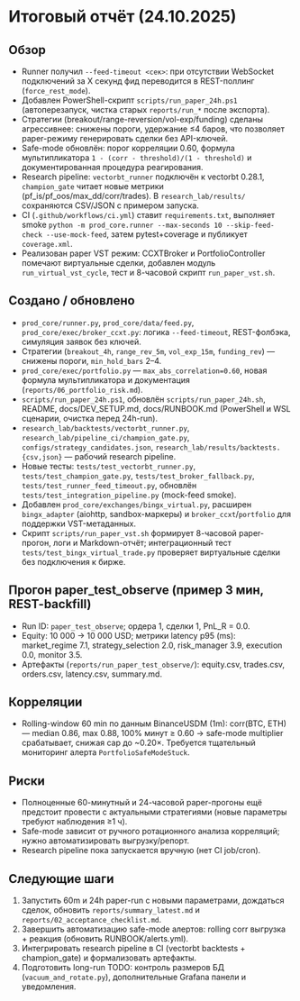 ﻿# Итоговый отчёт (24.10.2025)

## Обзор
- Runner получил `--feed-timeout <сек>`: при отсутствии WebSocket подключений за X секунд фид переводится в REST-поллинг (`force_rest_mode`).
- Добавлен PowerShell-скрипт `scripts/run_paper_24h.ps1` (автоперезапуск, чистка старых `reports/run_*` после экспорта).
- Стратегии (breakout/range-reversion/vol-exp/funding) сделаны агрессивнее: снижены пороги, удержание ≤4 баров, что позволяет paper-режиму генерировать сделки без API-ключей.
- Safe-mode обновлён: порог корреляции 0.60, формула мультипликатора `1 - (corr - threshold)/(1 - threshold)` и документированная процедура реагирования.
- Research pipeline: `vectorbt_runner` подключён к vectorbt 0.28.1, `champion_gate` читает новые метрики (pf_is/pf_oos/max_dd/corr/trades). В `research_lab/results/` сохраняются CSV/JSON с примером запуска.
- CI (`.github/workflows/ci.yml`) ставит `requirements.txt`, выполняет smoke `python -m prod_core.runner --max-seconds 10 --skip-feed-check --use-mock-feed`, затем pytest+coverage и публикует `coverage.xml`.
- Реализован paper VST режим: CCXTBroker и PortfolioController помечают виртуальные сделки, добавлен модуль `run_virtual_vst_cycle`, тест и 8-часовой скрипт `run_paper_vst.sh`.

## Создано / обновлено
- `prod_core/runner.py`, `prod_core/data/feed.py`, `prod_core/exec/broker_ccxt.py`: логика `--feed-timeout`, REST-фолбэка, симуляция заявок без ключей.
- Стратегии (`breakout_4h`, `range_rev_5m`, `vol_exp_15m`, `funding_rev`) — снижены пороги, `min_hold_bars` 2–4.
- `prod_core/exec/portfolio.py` — `max_abs_correlation=0.60`, новая формула мультипликатора и документация (`reports/06_portfolio_risk.md`).
- `scripts/run_paper_24h.ps1`, обновлён `scripts/run_paper_24h.sh`, README, docs/DEV_SETUP.md, docs/RUNBOOK.md (PowerShell и WSL сценарии, очистка перед 24h-run).
- `research_lab/backtests/vectorbt_runner.py`, `research_lab/pipeline_ci/champion_gate.py`, `configs/strategy_candidates.json`, `research_lab/results/backtests.{csv,json}` — рабочий research pipeline.
- Новые тесты: `tests/test_vectorbt_runner.py`, `tests/test_champion_gate.py`, `tests/test_broker_fallback.py`, `tests/test_runner_feed_timeout.py`, обновлён `tests/test_integration_pipeline.py` (mock-feed smoke).
- Добавлен `prod_core/exchanges/bingx_virtual.py`, расширен `bingx_adapter` (aiohttp, sandbox-маркеры) и `broker_ccxt`/`portfolio` для поддержки VST-метаданных.
- Скрипт `scripts/run_paper_vst.sh` формирует 8-часовой paper-прогон, логи и Markdown-отчёт; интеграционный тест `tests/test_bingx_virtual_trade.py` проверяет виртуальные сделки без подключения к бирже.

## Прогон paper_test_observe (пример 3 мин, REST-backfill)
- Run ID: `paper_test_observe`; ордера 1, сделки 1, PnL_R = 0.0.
- Equity: 10 000 → 10 000 USD; метрики latency p95 (ms): market_regime 7.1, strategy_selection 2.0, risk_manager 3.9, execution 0.0, monitor 3.5.
- Артефакты (`reports/run_paper_test_observe/`): equity.csv, trades.csv, orders.csv, latency.csv, summary.md.

## Корреляции
- Rolling-window 60 min по данным BinanceUSDM (1m): corr(BTC, ETH) — median 0.86, max 0.88, 100% минут ≥ 0.60 → safe-mode multiplier срабатывает, снижая cap до ~0.20×. Требуется тщательный мониторинг алерта `PortfolioSafeModeStuck`.

## Риски
- Полноценные 60-минутный и 24-часовой paper-прогоны ещё предстоит провести с актуальными стратегиями (новые параметры требуют наблюдения ≥1 ч).
- Safe-mode зависит от ручного ротационного анализа корреляций; нужно автоматизировать выгрузку/репорт.
- Research pipeline пока запускается вручную (нет CI job/cron).

## Следующие шаги
1. Запустить 60m и 24h paper-run с новыми параметрами, дождаться сделок, обновить `reports/summary_latest.md` и `reports/02_acceptance_checklist.md`.
2. Завершить автоматизацию safe-mode алертов: rolling corr выгрузка + реакция (обновить RUNBOOK/alerts.yml).
3. Интегрировать research pipeline в CI (vectorbt backtests + champion_gate) и формализовать артефакты.
4. Подготовить long-run TODO: контроль размеров БД (`vacuum_and_rotate.py`), дополнительные Grafana панели и уведомления.
